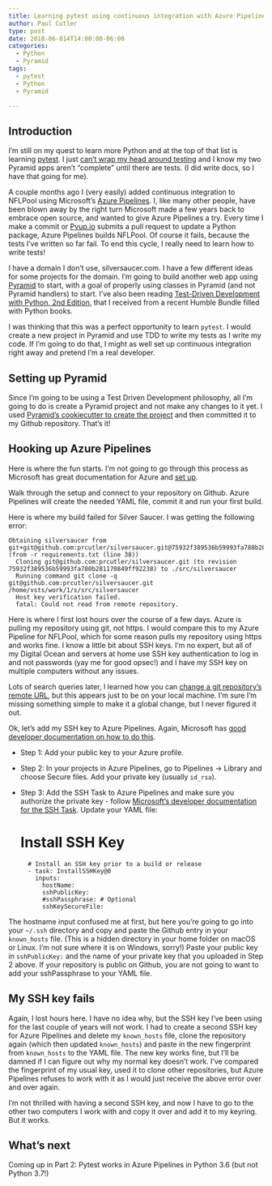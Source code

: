 ```yaml
---
title: Learning pytest using continuous integration with Azure Pipelines (or SSH key hell) - Part 1
author: Paul Cutler
type: post
date: 2018-06-014T14:00:00-06:00
categories:
  - Python
  - Pyramid
tags:
  - pytest
  - Python
  - Pyramid

---
```


## Introduction
I’m still on my quest to learn more Python and at the top of that list is learning [pytest](https://docs.pytest.org/en/latest/).  I just [can’t wrap my head around testing](https://paulcutler.org/blog/learning-how-to-test-in-python-and-pyramid/) and I know my two Pyramid apps aren’t “complete” until there are tests.  (I did write docs, so I have that going for me).

A couple months ago I (very easily) added continuous integration to NFLPool using Microsoft’s [Azure Pipelines](https://azure.microsoft.com/en-us/services/devops/pipelines/).  I, like many other people, have been blown away by the right turn Microsoft made a few years back to embrace open source, and wanted to give Azure Pipelines a try.  Every time I make a commit or [Pyup.io](https://pyup.io/) submits a pull request to update a Python package, Azure Pipelines builds NFLPool.  Of course it fails, because the tests I’ve written so far fail.  To end this cycle, I really need to learn how to write tests!

I have a domain I don’t use, silversaucer.com.  I have a few different ideas for some projects for the domain.  I’m going to build another web app using [Pyramid](https://www.trypyramid.com) to start, with a goal of properly using classes in Pyramid (and not Pyramid handlers) to start.  I’ve also been reading [Test-Driven Development with Python, 2nd Edition](https://www.obeythetestinggoat.com/), that I received from a recent Humble Bundle filled with Python books. 

I was thinking that this was a perfect opportunity to learn `pytest`.  I would create a new project in Pyramid and use TDD to write my tests as I write my code.  If I’m going to do that, I might as well set up continuous integration right away and pretend I’m a real developer.

## Setting up Pyramid

Since I’m going to be using a Test Driven Development philosophy, all I’m going to do is create a Pyramid project and not make any changes to it yet.  I used [Pyramid’s cookiecutter to create the project](https://docs.pylonsproject.org/projects/pyramid/en/1.10-branch/narr/project.html#project-narr) and then committed it to my Github repository.  That’s it!

## Hooking up Azure Pipelines

Here is where the fun starts.  I’m not going to go through this process as Microsoft has great documentation for Azure and [set up](#).

Walk through the setup and connect to your repository on Github.  Azure Pipelines will create the needed YAML file, commit it and run your first build.

Here is where my build failed for Silver Saucer.  I was getting the following error:

	Obtaining silversaucer from git+git@github.com:prcutler/silversaucer.git@75932f389536b59993fa780b281170849ff92238#egg=silversaucer (from -r requirements.txt (line 38))
	  Cloning git@github.com:prcutler/silversaucer.git (to revision 75932f389536b59993fa780b281170849ff92238) to ./src/silversaucer
	  Running command git clone -q git@github.com:prcutler/silversaucer.git /home/vsts/work/1/s/src/silversaucer
	  Host key verification failed.
	  fatal: Could not read from remote repository.

Here is where I first lost hours over the course of a few days.  Azure is pulling my repository using git, not https.  I would compare this to my Azure Pipeline for NFLPool, which for some reason pulls my repository using https and works fine.  I know a little bit about SSH keys.  I’m no expert, but all of my Digital Ocean and servers at home use SSH key authentication to log in and not passwords (yay me for good opsec!) and I have my SSH key on multiple computers without any issues.

Lots of search queries later, I learned how you can [change a git repository’s remote URL](https://help.github.com/en/articles/changing-a-remotes-url#switching-remote-urls-from-https-to-ssh), but this appears just to be on your local machine.  I’m sure I’m missing something simple to make it a global change, but I never figured it out.

Ok, let’s add my SSH key to Azure Pipelines.  Again, Microsoft has [good developer documentation on how to do this](https://docs.microsoft.com/en-us/azure/devops/repos/git/use-ssh-keys-to-authenticate?view=azure-devops#configuration).  

- Step 1:  Add your public key to your Azure profile.
- Step 2: In your projects in Azure Pipelines, go to Pipelines -\> Library and choose Secure files.  Add your private key (usually `id_rsa`). 
- Step 3: Add the SSH Task to Azure Pipelines and make sure you authorize the private key - follow [Microsoft’s developer documentation for the SSH Task](https://docs.microsoft.com/en-us/azure/devops/pipelines/tasks/utility/install-ssh-key?view=azure-devops).  Update your YAML file:

	# Install SSH Key
		# Install an SSH key prior to a build or release
		- task: InstallSSHKey@0
		  inputs:
		    hostName: 
		    sshPublicKey: 
		    #sshPassphrase: # Optional
		    sshKeySecureFile: 

The hostname input confused me at first, but here you’re going to go into your `~/.ssh` directory and copy and paste the Github entry in your `known_hosts` file.  (This is a hidden directory in your home folder on macOS or Linux.  I’m not sure where it is on Windows, sorry!) Paste your public key in `sshPublicKey:` and the name of your private key that you uploaded in Step 2 above.  If your repository is public on Github, you are not going to want to add your sshPassphrase to your YAML file.

## My SSH key fails

Again, I lost hours here.  I have no idea why, but the SSH key I’ve been using for the last couple of years will not work.  I had to create a second SSH key for Azure Pipelines and delete my `known_hosts` file, clone the repository again (which then updated `known_hosts`) and paste in the new fingerprint from `known_hosts` to the YAML file.  The new key works fine, but I’ll be damned if I can figure out why my normal key doesn’t work.  I’ve compared the fingerprint of my usual key, used it to clone other repositories, but Azure Pipelines refuses to work with it as I would just receive the above error over and over again.

I’m not thrilled with having a second SSH key, and now I have to go to the other two computers I work with and copy it over and add it to my keyring.  But it works.

## What’s next

Coming up in Part 2:  Pytest works in Azure Pipelines in Python 3.6 (but not Python 3.7!)

